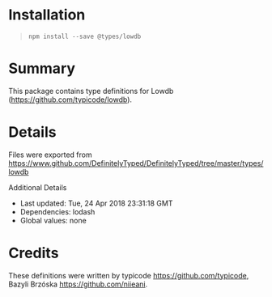 # Installation
> `npm install --save @types/lowdb`

# Summary
This package contains type definitions for Lowdb (https://github.com/typicode/lowdb).

# Details
Files were exported from https://www.github.com/DefinitelyTyped/DefinitelyTyped/tree/master/types/lowdb

Additional Details
 * Last updated: Tue, 24 Apr 2018 23:31:18 GMT
 * Dependencies: lodash
 * Global values: none

# Credits
These definitions were written by typicode <https://github.com/typicode>, Bazyli Brzóska <https://github.com/niieani>.
